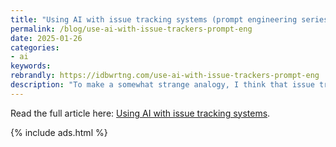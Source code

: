 ```yaml
---
title: "Using AI with issue tracking systems (prompt engineering series)"
permalink: /blog/use-ai-with-issue-trackers-prompt-eng
date: 2025-01-26
categories:
- ai
keywords: 
rebrandly: https://idbwrtng.com/use-ai-with-issue-trackers-prompt-eng
description: "To make a somewhat strange analogy, I think that issue tracking systems are like the <i>intestines</i> of an IT organization&mdash;through these channels, nearly all information flows: bugs, iterations, priorities, user issues, release blockers, needed information, and more. For this reason, this series on prompt engineering would be incomplete if I didn't examine whether and how AI techniques could be used as technical writers work within these channels."
---
```


Read the full article here: [Using AI with issue tracking systems](/ai/prompt-engineering-issue-tracking-systems.html).

{% include ads.html %}

